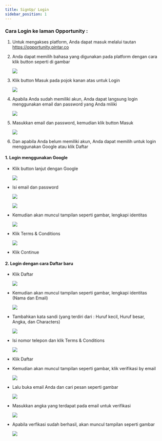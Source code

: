 ```yaml
---
title: SignUp/ Login
sidebar_position: 1
---
```

### **Cara Login ke laman Opportunity :**

1. Untuk mengakses platform, Anda dapat masuk melalui tautan <https://opportunity.pintar.co> 
2. Anda dapat memilih bahasa yang digunakan pada platform dengan cara klik button seperti di gambar

   ![](/img/login-1.jpg)
3. Klik button Masuk pada pojok kanan atas untuk Login

   ![](/img/login-2.jpg)
4. Apabila Anda sudah memiliki akun, Anda dapat langsung login menggunakan email dan password yang Anda miliki

   ![](/img/login-3.jpg)
5. Masukkan email dan password, kemudian klik button Masuk

   ![](/img/login-4.jpg)
6. Dan apabila Anda belum memiliki akun, Anda dapat memilih untuk login menggunakan Google atau klik Daftar



#### **1. Login menggunakan Google**

* Klik button lanjut dengan Google

  ![](/img/login-5.jpg)
* Isi email dan password

  ![](/img/login-eng-opportunity-6.jpg)

  ![](/img/login-eng-opportunity-7.jpg)
* Kemudian akan muncul tampilan seperti gambar, lengkapi identitas

  ![](/img/login-eng-opportunity-8.jpg)
* Klik Terms & Conditions

  ![](/img/login-eng-opportunity-9.jpg)
* Klik Continue



#### **2. Login dengan cara Daftar baru**

* Klik Daftar

  ![](/img/login-10.jpg)
* Kemudian akan muncul tampilan seperti gambar, lengkapi identitas (Nama dan Email)

  ![](/img/login-11.jpg)
* Tambahkan kata sandi (yang terdiri dari : Huruf kecil, Huruf besar, Angka, dan Characters)

  ![](/img/login-12.jpg)
* Isi nomor telepon dan klik Terms & Conditions

  ![](/img/login-13.jpg)
* Klik Daftar
* Kemudian akan muncul tampilan seperti gambar, klik verifikasi by email

  ![](/img/login-eng-opportunity-15.jpg)
* Lalu buka email Anda dan cari pesan seperti gambar

  ![](/img/login-eng-opportunity-16.jpg)
* Masukkan angka yang terdapat pada email untuk verifikasi

  ![](/img/login-eng-opportunity-18.jpg)
* Apabila verfikasi sudah berhasil, akan muncul tampilan seperti gambar

  ![](/img/login-eng-opportunity-19.jpg)
